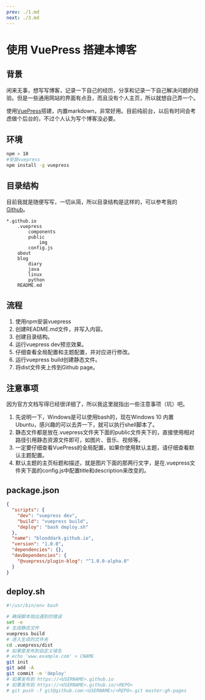 ```yaml
---
prev: ./1.md
next: ./3.md
---
```

# 使用 VuePress 搭建本博客
## 背景
闲来无事，想写写博客，记录一下自己的经历，分享和记录一下自己解决问题的经验。但是一些通用网站的界面有点丑，而且没有个人主页，所以就想自己弄一个。

使用[VuePress](https://vuepress.vuejs.org/)搭建，内置markdown，非常好用。目前纯前台，以后有时间会考虑做个后台的，不过个人认为写个博客没必要。
## 环境
```bash
npm > 10
#安装vuepress
npm install -g vuepress
```
## 目录结构
目前我就是随便写写，一切从简，所以目录结构是这样的，可以参考我的[Github](https://github.com/blooddark)。
```
*.github.io
    .vuepress
        components
        public
            img
        config.js
    about
    blog
        diary
        java
        linux
        python
    README.md
```
## 流程
1. 使用npm安装vuepress
2. 创建README.md文件，并写入内容。
3. 创建目录结构。
4. 运行vuepress dev预览效果。
5. 仔细查看全局配置和主题配置，并对应进行修改。
6. 运行vuepress build创建静态文件。
7. 将dist文件夹上传到Github page。
## 注意事项
因为官方文档写得已经很详细了，所以我这里就指出一些注意事项（坑）吧。
1. 先说明一下，Windows是可以使用bash的，现在Windows 10 内置 Ubuntu，感兴趣的可以去弄一下，就可以执行shell脚本了。
2. 静态文件都是放在.vuepress文件夹下面的public文件夹下的，直接使用相对路径引用静态资源文件即可，如图片、音乐、视频等。
3. 一定要仔细查看VuePress的全局配置，如果你使用默认主题，请仔细查看默认主题配置。
4. 默认主题的主页标题和描述，就是图片下面的那两行文字，是在.vuepress文件夹下面的config.js中配置title和description来改变的。
## package.json
```json
{
  "scripts": {
    "dev": "vuepress dev",
    "build": "vuepress build",
    "deploy": "bash deploy.sh"
  },
  "name": "blooddark.github.io",
  "version": "1.0.0",
  "dependencies": {},
  "devDependencies": {
    "@vuepress/plugin-blog": "^1.0.0-alpha.0"
  }
}
```
## deploy.sh
```bash
#!/usr/bin/env bash

# 确保脚本抛出遇到的错误
set -e
# 生成静态文件
vuepress build
# 进入生成的文件夹
cd .vuepress/dist
# 如果是发布到自定义域名
# echo 'www.example.com' > CNAME
git init
git add -A
git commit -m 'deploy'
# 如果发布到 https://<USERNAME>.github.io
# 如果发布到 https://<USERNAME>.github.io/<REPO>
# git push -f git@github.com:<USERNAME>/<REPO>.git master:gh-pages
```
